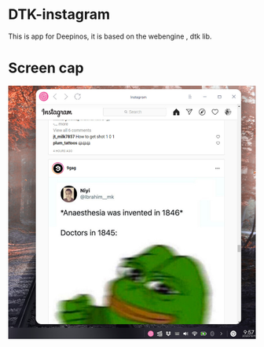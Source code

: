# DTK-instagram
 This is app for Deepinos, it is based on the webengine , dtk lib.
# Screen cap
![](https://raw.githubusercontent.com/yaua/DTK-instagram/main/screens/8ff4a5b4906961373878.jpg) 
